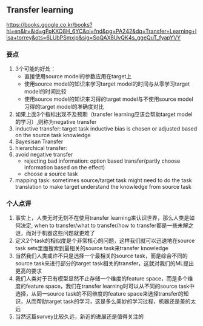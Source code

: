 ## Transfer learning

https://books.google.co.kr/books?hl=en&lr=&id=gFpKXO8H_6YC&oi=fnd&pg=PA242&dq=Transfer+Learning+lisa+torrey&ots=6LUbPSmxip&sig=SoQAX8UvQK4s_ggeQuT_fyapYVY

### 要点

1. 3个可能的好处：
    * 直接使用source model的参数应用在target上
    * 使用source model的知识来学习target model的时间与从零学习target model的时间比较
    * 使用source model的知识来习得的target model与不使用source model习得的target model的准确度对比
2. 如果上面3个指标出现不及预期（transfer learning应该会帮助target model的学习）,则称为negative transfer
3. inductive transfer: target task inductive bias is chosen or adjusted based on the source task knowledge
4. Bayesisan Transfer
5. hierarchical transfer:
6. avoid negative transfer
    * rejecting bad information: option based transfer(partly choose information based on the effect)
    * choose a source task
7. mapping task: sometimes source/target task might need to do the task translation to make target understand the knowledge from source task


### 个人点评

1. 事实上，人类无时无刻不在使用transfer learning来认识世界，那么人类是如何决定, when to transfer/what to transfer/how to transfer都是一些未解之谜，而对于机器这些问题就更难了
2. 定义2个task的相似度是个非常核心的问题，这样我们就可以迅速地在source task sets里面搜索到最相关的source task来transfer knowledge
3. 当然我们人类或许不只是选择一个最相关的source task，而是综合不同的source task来进行部分的target task相关的transfer，这就对我们的ML提出更高的要求
4. 我们人类对于已有模型显然不止存储一个维度的feature space，而是多个维度的feature space，我们在transfer learning时可以从不同的source task中选择，从同一source task的不同维度的feature space来选择transfer的知识，从而帮助target task的学习，这是多么美妙的学习过程，机器还是差的太远
5. 当然这篇survey比较久远，新近的进展还是值得关注的

